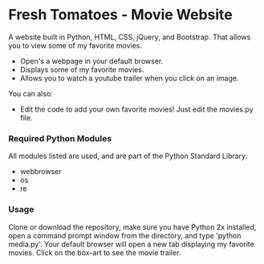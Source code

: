 # Fresh Tomatoes - Movie Website

A website built in Python, HTML, CSS, jQuery, and Bootstrap. That allows you to view some of my favorite movies.

  - Open's a webpage in your default browser.
  - Displays some of my favorite movies.
  - Allows you to watch a youtube trailer when you click on an image.

You can also:
  - Edit the code to add your own favorite movies! Just edit the movies.py file.

### Required Python Modules

All modules listed are used, and are part of the Python Standard Library:

* webbrowser
* os
* re

### Usage

Clone or download the repository, make sure you have Python 2x installed, open a command
prompt window from the directory, and type 'python media.py'. Your default browser will open
a new tab displaying my favorite movies. Click on the box-art to see the movie trailer.






